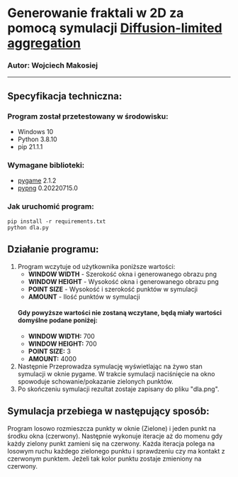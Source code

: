 # Generowanie fraktali w 2D za pomocą symulacji [Diffusion-limited aggregation](https://en.wikipedia.org/wiki/Diffusion-limited_aggregation)

### Autor: Wojciech Makosiej
---

## Specyfikacja techniczna:

### Program został przetestowany w środowisku:
- Windows 10
- Python 3.8.10
- pip 21.1.1

### Wymagane biblioteki:
- [pygame](https://pypi.org/project/pygame/) 2.1.2
- [pypng](https://pypi.org/project/pypng/) 0.20220715.0

### Jak uruchomić program:
```
pip install -r requirements.txt
python dla.py
```

## Działanie programu:

1. Program wczytuje od użytkownika poniższe wartości:
    - **WINDOW WIDTH** - Szerokość okna i generowanego obrazu png
    - **WINDOW HEIGHT** - Wysokość okna i generowanego obrazu png
    - **POINT SIZE** - Wysokość i szerokość punktów w symulacji
    - **AMOUNT** - Ilość punktów w symulacji
    #### Gdy powyższe wartości nie zostaną wczytane, będą miały wartości domyślne podane poniżej:
    - **WINDOW WIDTH:** 700
    - **WINDOW HEIGHT:** 700
    - **POINT SIZE:** 3
    - **AMOUNT:** 4000 
2. Następnie Przeprowadza symulację wyświetlając na żywo stan symulacji w oknie pygame.
   W trakcie symulacji naciśnięcie na okno spowoduje schowanie/pokazanie zielonych punktów.
3. Po skończeniu symulacji rezultat zostaje zapisany do pliku "dla.png".

## Symulacja przebiega w następujący sposób:

Program losowo rozmieszcza punkty w oknie (Zielone) i jeden punkt na środku okna (czerwony). Następnie wykonuje iteracje aż do momenu gdy każdy zielony punkt zamieni się na czerwony. Każda iteracja polega na losowym ruchu każdego zielonego punktu i sprawdzeniu czy ma kontakt z czerwonym punktem. Jeżeli tak kolor punktu zostaje zmieniony na czerwony.